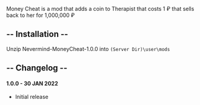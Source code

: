 Money Cheat is a mod that adds a coin to Therapist that costs 1 ₽ that sells back to her for 1,000,000 ₽

## -- Installation --
Unzip Nevermind-MoneyCheat-1.0.0 into `(Server Dir)\user\mods`

## -- Changelog --
#### 1.0.0 - 30 JAN 2022
* Initial release